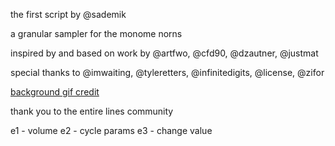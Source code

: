 the first script by @sademik

a granular sampler for the monome norns

inspired by and based on work by @artfwo, @cfd90, @dzautner, @justmat

special thanks to @imwaiting, @tyleretters, @infinitedigits, @license, @zifor

[background gif credit](https://1041uuu.tumblr.com/post/154956181283)

thank you to the entire lines community

e1 - volume
e2 - cycle params
e3 - change value
